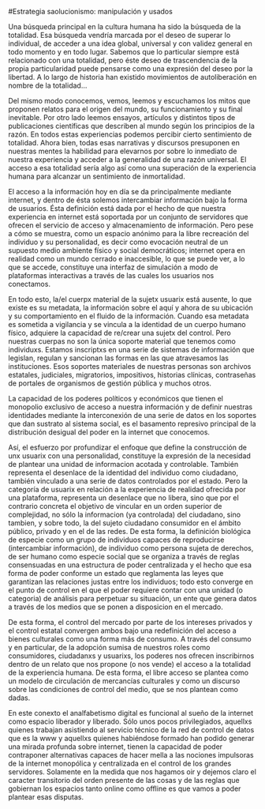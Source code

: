 #Estrategia saolucionismo: manipulación y usados

Una búsqueda principal en la cultura humana ha sido la búsqueda de la totalidad. Esa búsqueda vendría marcada por el deseo 
de superar lo individual, de acceder a una idea global, universal y con validez general en todo momento y en todo lugar. 
Sabemos que lo particular siempre está relacionado con una totalidad, pero éste deseo de trascendencia de la propia 
particularidad puede pensarse como una expresión del deseo por la libertad. A lo largo de historia han existido movimientos 
de autoliberación en nombre de la totalidad…

Del mismo modo conocemos, vemos, leemos y escuchamos los mitos que proponen relatos para el origen del mundo, su
funcionamiento y su final inevitable. Por otro lado leemos ensayos, artículos y distintos tipos de publicaciones científicas
que describen al mundo según los principios de la razón. En todos estas experiencias podemos percibir cierto sentimiento de
totalidad. Ahora bien, todas esas narrativas y discursos presuponen en nuestras mentes la habilidad para elevarnos por sobre
lo inmediato de nuestra experiencia y acceder a la generalidad de una razón universal. El acceso a esa totalidad sería algo
así como una superación de la experiencia humana para alcanzar un sentimiento de  inmortalidad.

El acceso a la información hoy en día se da principalmente mediante internet, y dentro de ésta solemos intercambiar
información bajo la forma de usuarios. Ésta definición está dada por el hecho de que nuestra experiencia en internet está
soportada por un conjunto de servidores que ofrecen el servicio de acceso y almacenamiento de información. Pero pese a cómo
se muestra, como un espacio anónimo para la libre recreación del individuo y su personalidad, es decir como evocación neutral
de un supuesto medio ambiente físico y social democráticos; internet opera en realidad como un mundo cerrado e inaccesible,
lo que se puede ver, a lo que se accede, constituye una interfaz de simulación a modo de plataformas interactivas a través de
las cuales los usuarios nos conectamos.

En todo esto, la/el cuerpx material de la sujetx usuarix está ausente, lo que existe es su metadata, la información sobre el
aquí y ahora de su ubicación y su comportamiento en el fluido de la información. Cuando esa metadata es sometida a vigilancia
y se vincula a la identidad de un cuerpo humano físico, adquiere la capacidad de re/crear una sujetx del control. Pero
nuestras cuerpas no son la única soporte material que tenemos como individuxs. Estamos inscriptxs en una serie de sistemas de
información que legislan, regulan y sancionan las formas en las que atravesamos las instituciones. Esos soportes materiales
de nuestras personas son archivos estatales, judiciales, migratorios, impositivos, historias clínicas, contraseñas de
portales de organismos de gestión pública y muchos otros.

La capacidad de los poderes políticos y económicos que tienen el monopolio exclusivo de acceso a nuestra información y de
definir nuestras identidades mediante la interconexión de una serie de datos en los soportes que dan sustrato al sistema
social, es el basamento represivo principal de la distribución desigual del poder en la internet que conocemos.

Así, el esfuerzo por profundizar el enfoque que define la construcción de unx usuarix con una personalidad, constituye la
expresión de la necesidad de plantear una unidad de informacion acotada y controlable. También representa el desenlace de la
identidad del individuo como ciudadano, también vinculado a una serie de datos controlados por el estado. Pero la categoría
de usuarix en relación a la experiencia de realidad ofrecida por una plataforma, representa un desenlace que no libera, sino
que por el contrario concreta el objetivo de vincular en un orden superior de complejidad, no sólo la informacion (ya
controlada) del ciudadano, sino tambien, y sobre todo, la del sujeto ciudadano consumidor en el ámbito público, privado y en
el de las redes. De esta forma, la definición biológica de especie como un grupo de individuos capaces de reproducirse
(intercambiar información), de individuo como persona sujeta de derechos, de ser humano como especie social que se organiza
a través de reglas consensuadas en una estructura de poder centralizada y el hecho que esa forma de poder conforme un estado
que reglamenta las leyes que garantizan las relaciones justas entre los individuos; todo esto converge en el punto de control
en el que el poder requiere contar con una unidad (o categoria) de análisis para perpetuar su situación, un ente que genera
datos a través de los medios que se ponen a disposicion en el mercado.

De esta forma, el control del mercado por parte de los intereses privados y el control estatal convergen ambos bajo una
redefinición del acceso a bienes culturales como una forma más de consumo. A través del consumo y en particular, de la
adopción sumisa de nuestros roles como consumidores, ciudadanxs y usuarixs, los poderes nos ofrecen inscribirnos dentro de un
relato que nos propone (o nos vende) el acceso a la totalidad de la experiencia humana. De esta forma, el libre acceso se
plantea como un modelo de circulación de mercancías culturales y como un discurso sobre las condiciones de control del medio,
que se nos plantean como dadas.

En este conexto el analfabetismo digital es funcional al sueño de la internet como espacio liberador y liberado. Sólo unos
pocos privilegiados, aquellxs quienes trabajan asistiendo al servicio técnico de la red de control de datos que es la www y
aquellxs quienes habiéndose formado han podido generar una mirada profunda sobre internet, tienen la capacidad de poder
contraponer alternativas capaces de hacer mella a las nociones impulsoras de la internet monopólica y centralizada en el
control de los grandes servidores. Solamente en la medida que nos hagamos oir y dejemos claro el caracter transitorio del
orden presente de las cosas y de las reglas que gobiernan los espacios tanto online como offline es que vamos a poder
plantear esas disputas.

